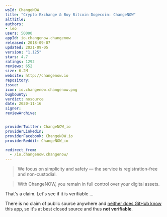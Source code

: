```yaml
---
wsId: ChangeNOW
title: "Crypto Exchange & Buy Bitcoin Dogecoin: ChangeNOW"
altTitle: 
authors:
- leo
users: 50000
appId: io.changenow.changenow
released: 2018-09-07
updated: 2021-09-05
version: "1.125"
stars: 4.7
ratings: 1292
reviews: 652
size: 6.2M
website: http://changenow.io
repository: 
issue: 
icon: io.changenow.changenow.png
bugbounty: 
verdict: nosource
date: 2020-11-16
signer: 
reviewArchive:


providerTwitter: ChangeNOW_io
providerLinkedIn: 
providerFacebook: ChangeNOW.io
providerReddit: ChangeNOW_io

redirect_from:
  - /io.changenow.changenow/
---
```



> We focus on simplicity and safety — the service is registration-free and non-custodial.

> With ChangeNOW, you remain in full control over your digital assets.

That's a claim. Let's see if it is verifiable ...

There is no claim of public source anywhere and
[neither does GitHub know](https://github.com/search?q=%22io.changenow.changenow%22)
this app, so it's at best closed source and thus **not verifiable**.
